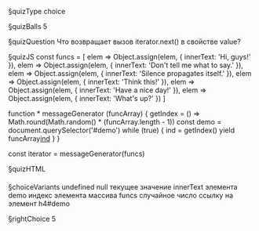 §quizType
choice

§quizBalls
5

§quizQuestion
Что возвращает вызов iterator.next() в свойстве value?


§quizJS
const funcs = [
  elem => Object.assign(elem, { innerText: 'Hi, guys!' }),
  elem => Object.assign(elem, { innerText: 'Don\'t tell me what to say.' }),
  elem => Object.assign(elem, { innerText: 'Silence propagates itself.' }),
  elem => Object.assign(elem, { innerText: 'Think this!' }),
  elem => Object.assign(elem, { innerText: 'Have a nice day!' }),
  elem => Object.assign(elem, { innerText: 'What\'s up?' })
]

function * messageGenerator (funcArray) {
  getIndex = () => Math.round(Math.random() * (funcArray.length - 1))
  const demo = document.querySelector('#demo')
  while (true) {
    ind = getIndex()
    yield funcArray[ind](demo)
  }
}

const iterator = messageGenerator(funcs)

§quizHTML
<body>
  <h4 id="demo"></h4>
</body>


§choiceVariants
undefined
null
текущее значение innerText элемента demo
индекс элемента массива funcs
случайное число
ссылку на элемент h4#demo

§rightChoice
5
